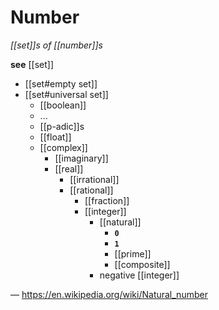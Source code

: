 # Number

_[[set]]s of [[number]]s_

**see** [[set]]

- [[set#empty set]]
- [[set#universal set]]
  - [[boolean]]
  - ...
  - [[p-adic]]s
  - [[float]]
  - [[complex]]
    - [[imaginary]]
    - [[real]]
      - [[irrational]]
      - [[rational]]
        - [[fraction]]
        - [[integer]]
          - [[natural]]
            - **`0`**
            - **`1`**
            - [[prime]]
            - [[composite]]
          - negative [[integer]]

&mdash; <https://en.wikipedia.org/wiki/Natural_number>
